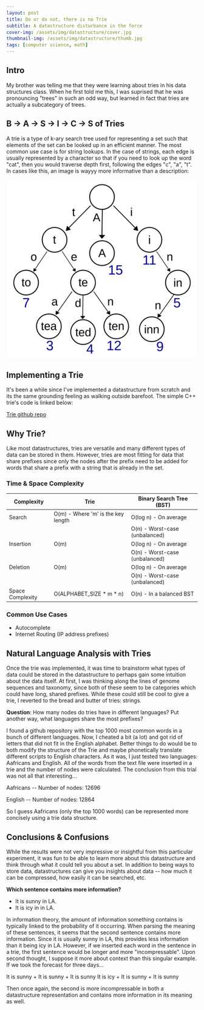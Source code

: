```yaml
---
layout: post
title: Do or do not, there is no Trie
subtitle: A datastructure disturbance in the force
cover-img: /assets/img/datastructure/cover.jpg
thumbnail-img: /assets/img/datastructure/thumb.jpg
tags: [computer science, math]
---
```


## Intro
My brother was telling me that they were learning about tries in his data structures class. When he first told me this, I was suprised that he was pronouncing "trees" in such an odd way, but learned in fact that tries are actually a subcategory of trees. 

## B -> A -> S -> I -> C -> S of Tries
A trie is a type of k-ary search tree used for representing a set such that elements of the set can be looked up in an efficient manner. The most common use case is for string lookups. In the case of strings, each edge is usually represented by a character so that if you need to look up the word "cat", then you would traverse depth first, following the edges "c", "a", "t". In cases like this, an image is wayyy more informative than a description:

<div style="display: flex; justify-content: center; text-align: center;">
 <div class="image">
    <img src="/assets/img/datastructure/trie.png" width="500"/>
</div>
</div>


## Implementing a Trie
It's been a while since I've implemented a datastructure from scratch and its the same grounding feeling as walking outside barefoot. The simple C++ trie's code is linked below:

[Trie github repo](https://github.com/Aloha-Churchill/trie)

## Why Trie?
Like most datastructures, tries are versatile and many different types of data can be stored in them. However, tries are most fitting for data that share prefixes since only the nodes after the prefix need to be added for words that share a prefix with a string that is already in the set.

### Time & Space Complexity

| Complexity        | Trie                                     | Binary Search Tree (BST)               |
|-------------------|------------------------------------------|----------------------------------------|
| Search            | O(m) - Where 'm' is the key length       | O(log n) - On average                  |
|                   |                                          | O(n) - Worst-case (unbalanced)         |
| Insertion         | O(m)                                     | O(log n) - On average                  |
|                   |                                          | O(n) - Worst-case (unbalanced)         |
| Deletion          | O(m)                                     | O(log n) - On average                  |
|                   |                                          | O(n) - Worst-case (unbalanced)         |
| Space Complexity  | O(ALPHABET_SIZE * m * n)                 | O(n) - In a balanced BST               |



### Common Use Cases
* Autocomplete
* Internet Routing (IP address prefixes)


## Natural Language Analysis with Tries
Once the trie was implemented, it was time to brainstorm what types of data could be stored in the datastructure to perhaps gain some intuition about the data itself. At first, I was thinking along the lines of genome sequences and taxonomy, since both of these seem to be categories which could have long, shared prefixes. While these could still be cool to give a trie, I reverted to the bread and butter of tries: strings. 

**Question**: How many nodes do tries have in different languages? Put another way, what languages share the most prefixes?

I found a github repository with the top 1000 most common words in a bunch of different languages. Now, I cheated a bit (a lot) and got rid of letters that did not fit in the English alphabet. Better things to do would be to both modify the structure of the Trie and maybe phonetically translate different scripts to English characters. As it was, I just tested two languages: Aafricans and English. All of the words from the text file were inserted in a trie and the number of nodes were calculated. The conclusion from this trial was not all that interesting...

Aafricans -- Number of nodes: 12696

English -- Number of nodes: 12864

So I guess Aafricans (only the top 1000 words) can be represented more concisely using a trie data structure.  

## Conclusions & Confusions
While the results were not very impressive or insightful from this particular experiment, it was fun to be able to learn more about this datastructure and think through what it could tell you about a set. In addition to being ways to store data, datastructures can give you insights about data -- how much it can be compressed, how easily it can be searched, etc. 


**Which sentence contains more information?** 
* It is sunny in LA.
* It is icy in in LA.

In information theory, the amount of information something contains is typically linked to the probability of it occurring. When parsing the meaning of these sentences, it seems that the second sentence contains more information. Since it is usually sunny in LA, this provides less information than it being icy in LA. However, if we inserted each word in the sentence in a trie, the first sentence would be longer and more "incompressable". Upon second thought, I suppose it more about context than this singular example. If we took the forecast for three days...

It is sunny + It is sunny + It is sunny
It is icy + It is sunny + It is sunny

Then once again, the second is more incompressable in both a datastructure representation and contains more information in its meaning as well.



